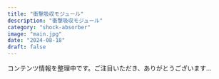 ```yaml
---
title: "衝撃吸収モジュール"
description: "衝撃吸収モジュール"
category: "shock-absorber"
image: "main.jpg"
date: "2024-08-18"
draft: false
---
```


コンテンツ情報を整理中です。ご注目いただき、ありがとうございます...
